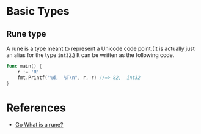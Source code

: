 # Basic Types

## Rune type

A rune is a type meant to represent a Unicode code point.(It is actually just an alias for the type `int32`.)
It can be written as the following code.

```go
func main() {
	r := 'R'
	fmt.Printf("%d,  %T\n", r, r) //=> 82,  int32
}
```

# References

- [Go What is a rune?](https://programming.guide/go/rune.html)

